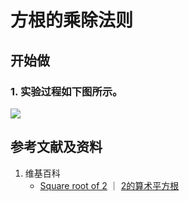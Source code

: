 # 方根的乘除法则

## 开始做

### 1. 实验过程如下图所示。

![](/images/数系/可比数和不可比数/方根的乘除法则/1a1.jpg)

## 参考文献及资料

1. 维基百科
	- [Square root of 2](https://en.wikipedia.org/wiki/Square_root_of_2) ｜ [2的算术平方根](https://zh.wikipedia.org/wiki/2%E7%9A%84%E7%AE%97%E8%A1%93%E5%B9%B3%E6%96%B9%E6%A0%B9)